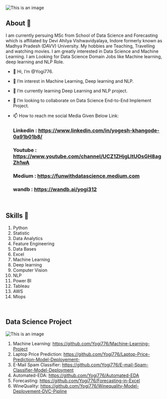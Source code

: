 ![This is an image](https://myoctocat.com/assets/images/base-octocat.svg)
## About 👋

I am currently persuing MSc from  School of Data Science and Forecasting which is affiliated by Devi Ahilya Vishwavidyalaya, Indore formerly known as Madhya Pradesh  (DAVV) University. My hobbies are Teaching, Travelling and watching movies. I am greatly interested in Data Science and Machine Learning. I am Looking for Data Science Domain Jobs like Machine learning, deep learning and NLP Role.

- 👋 Hi, I’m @Yogi776.
- 👀 I’m interest in Machine Learning, Deep learning and NLP.
- 🌱 I’m currently learning Deep Learning and NLP project.
- 💞️ I’m looking to collaborate on Data Science End-to-End Implement Project.
- 📫 How to reach me social Media Given Below Link: 

    ### Linkedin : https://www.linkedin.com/in/yogesh-khangode-0a91b01b8/
    ### Youtube  :  https://www.youtube.com/channel/UCZ1ZHjgLltUOsGH8agZh1wA    
    ###   Medium :  https://funwithdatascience.medium.com
    ###    wandb  : https://wandb.ai/yogi312
       
 <br>

## Skills 🚀 

01. Python
02. Statistic
03. Data Analytics
04. Feature Engineering
05. Data Bases
06. Excel
07. Machine Learning
08. Deep learning
09. Computer Vision
10. NLP
11. Power BI
12. Tableau
13. AWS
14. Mlops

<br>

## Data Science Project

 ![This is an image](https://blog.epmainc.com/wp-content/uploads/shutterstock_305162924.jpg)
 
 1. Machine Learning: https://github.com/Yogi776/Machine-Learning-Project
 2. Laptop Price Prediction: https://github.com/Yogi776/Laptop-Price-Prediction-Model-Deployement-
 3. E-Mail Spam Classifier: https://github.com/Yogi776/E-mail-Spam-Classifier-Model-Deployment
 4. Automated-EDA: https://github.com/Yogi776/Automated-EDA
 5. Forecasting: https://github.com/Yogi776/Forecasting-in-Excel
 6. WineQuality: https://github.com/Yogi776/Winequality-Model-Deployement-DVC-Pipline

<!---
Yogi776/Yogi776 is a ✨ special ✨ repository because its `README.md` (this file) appears on your GitHub profile.
You can click the Preview link to take a look at your changes.
--->
